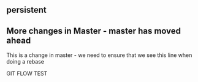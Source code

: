## persistent
## More changes in Master - master has moved ahead
This is a change in master - we need to ensure that we see this line when doing a rebase

GIT FLOW TEST
